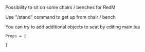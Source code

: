 Possibility to sit on some chairs / benches for RedM

Use "/stand" command to get up from chair / bench

You can try to add additional objects to seat by editing main.lua

```
Props = {

}
